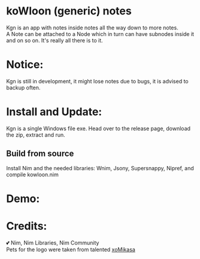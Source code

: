 # koWloon (generic) notes

Kgn is an app with notes inside notes all the way down to more notes. <br />
A Note can be attached to a Node which in turn can have subnodes inside it and on so on. It's really all there is to it.

# Notice:

Kgn is still in development, it might lose notes due to bugs, it is advised to backup often.


# Install and Update:

Kgn is a single Windows file exe. Head over to the release page, download the zip, extract and run.

## Build from source

Install Nim and the needed libraries: Wnim, Jsony, Supersnappy, Nipref, and compile kowloon.nim

# Demo:


# Credits:

💕 Nim, Nim Libraries, Nim Community <br />
 Pets for the logo were taken from talented [xoMikasa](https://emoji.gg/user/647561486712963101)